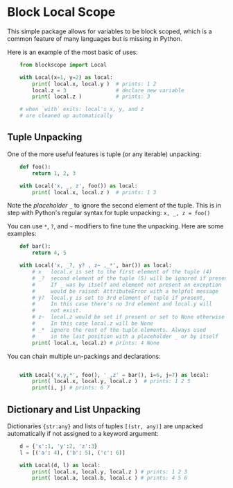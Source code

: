 # Block Local Scope

This simple package allows for variables to be block scoped, which is a common feature of many languages but is missing in Python.

Here is an example of the most basic of uses:
```py
    from blockscope import Local

    with Local(x=1, y=2) as local:
        print( local.x, local.y )  # prints: 1 2
        local.z = 3                # declare new variable
        print( local.z )           # prints: 3

    # when `with` exits: local's x, y, and z
    # are cleaned up automatically
```
Tuple Unpacking
---------------
One of the more useful features is tuple (or any iterable) unpacking:
```py
    def foo():
        return 1, 2, 3

    with Local('x, _, z', foo()) as local:
        print( local.x, local.z )  # prints: 1 3
```
Note the *placeholder* `_` to ignore the second element of the tuple. This is in step with Python's regular syntax for tuple unpacking: `x, _, z = foo() `


You can use `*`, `?`, and `~` modifiers to fine tune the unpacking.
Here are some examples:
```py
    def bar():
        return 4, 5

    with Local('x, _?, y? , z~ ,_*', bar()) as local:
        # x   local.x is set to the first element of the tuple (4)
        # _?  second element of the tuple (5) will be ignored if present
        #     If _ was by itself and element not present an exception
        #     would be raised: AttributeError with a helpful message
        # y?  local.y is set to 3rd element of tuple if present,
        #     In this case there's no 3rd element and local.y will
        #     not exist.
        # z~  local.z would be set if present or set to None otherwise
        #     In this case local.z will be None
        # _*  ignore the rest of the tuple elements. Always used
        #     in the last position with a placeholder _ or by itself
        print( local.x, local.z) # prints: 4 None
```

You can chain multiple un-packings and declarations:
```py

    with Local('x,y,*', foo(), '_,z' = bar(), i=6, j=7) as local:
        print( local.x, local.y, local.z )  # prints: 1 2 5
        print(i, j) # prints: 6 7
```

Dictionary and List Unpacking
-----------------------------
Dictionaries `{str:any}` and lists of tuples `[(str, any)]` are unpacked automatically if not assigned to a keyword argument:
```py
    d = {'x':1, 'y':2, 'z':3}
    l = [('a': 4), ('b': 5), ('c': 6)]

    with Local(d, l) as local:
        print( local.x, local.y, local.z ) # prints: 1 2 3
        print( local.a, local.b, local.c ) # prints: 4 5 6
```


